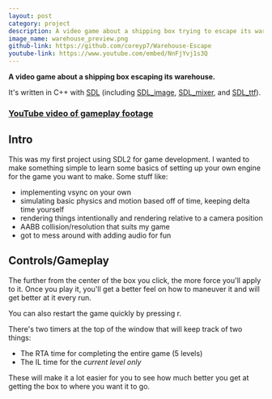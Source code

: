 ```yaml
---
layout: post
category: project
description: A video game about a shipping box trying to escape its warehouse as fast as possible.
image_name: warehouse_preview.png
github-link: https://github.com/coreyp7/Warehouse-Escape
youtube-link: https://www.youtube.com/embed/NnFjYvj1s3Q
---
```


**A video game about a shipping box escaping its warehouse.**

It's written in C++ with [SDL](https://www.libsdl.org/) (including [SDL_image](https://github.com/libsdl-org/SDL_image), [SDL_mixer](https://github.com/libsdl-org/SDL_mixer), and [SDL_ttf](https://github.com/libsdl-org/SDL_ttf)).

### [YouTube video of gameplay footage](https://youtu.be/NnFjYvj1s3Q)

## Intro
This was my first project using SDL2 for game development. I wanted to make something simple to learn some basics of setting up your own engine for the game you want to make. Some stuff like:
- implementing vsync on your own
- simulating basic physics and motion based off of time, keeping delta time yourself
- rendering things intentionally and rendering relative to a camera position
- AABB collision/resolution that suits my game
- got to mess around with adding audio for fun

## Controls/Gameplay
The further from the center of the box you click, the more force you'll apply to it. Once you play it, you'll get a better feel on how to maneuver it and will get better at it every run.

You can also restart the game quickly by pressing r.

There's two timers at the top of the window that will keep track of two things:

 - The RTA time for completing the entire game (5 levels)
 - The IL time for the *current level only*

These will make it a lot easier for you to see how much better you get at getting the box to where you want it to go.

